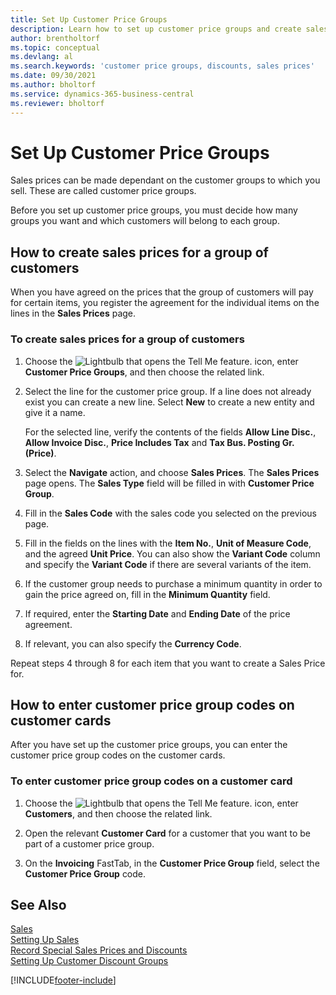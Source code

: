```yaml
---
title: Set Up Customer Price Groups
description: Learn how to set up customer price groups and create sales prices for those groups.
author: brentholtorf
ms.topic: conceptual
ms.devlang: al
ms.search.keywords: 'customer price groups, discounts, sales prices'
ms.date: 09/30/2021
ms.author: bholtorf
ms.service: dynamics-365-business-central
ms.reviewer: bholtorf
---
```


# Set Up Customer Price Groups
  
Sales prices can be made dependant on the customer groups to which you sell. These are called customer price groups.

Before you set up customer price groups, you must decide how many groups you want and which customers will belong to each group.  

## How to create sales prices for a group of customers  

When you have agreed on the prices that the group of customers will pay for certain items, you register the agreement for the individual items on the lines in the **Sales Prices** page.

### To create sales prices for a group of customers

1. Choose the ![Lightbulb that opens the Tell Me feature.](media/ui-search/search_small.png "Tell me what you want to do") icon, enter **Customer Price Groups**, and then choose the related link.  

2. Select the line for the customer price group. If a line does not already exist you can create a new line. Select **New** to create a new entity and give it a name.  
    
    For the selected line, verify the contents of the fields **Allow Line Disc.**, **Allow Invoice Disc.**, **Price Includes Tax** and **Tax Bus. Posting Gr. (Price)**. 
  
3. Select the **Navigate** action, and choose **Sales Prices**. The **Sales Prices** page opens. The **Sales Type** field will be filled in with **Customer Price Group**.  
  
4. Fill in the **Sales Code** with the sales code you selected on the previous page.  
  
5. Fill in the fields on the lines with the **Item No.**, **Unit of Measure Code**, and the agreed **Unit Price**. You can also show the **Variant Code** column and specify the **Variant Code** if there are several variants of the item.  
  
6. If the customer group needs to purchase a minimum quantity in order to gain the price agreed on, fill in the **Minimum Quantity** field.  

7. If required, enter the **Starting Date** and **Ending Date** of the price agreement.  
  
8. If relevant, you can also specify the **Currency Code**.

Repeat steps 4 through 8 for each item that you want to create a Sales Price for.

## How to enter customer price group codes on customer cards  

After you have set up the customer price groups, you can enter the customer price group codes on the customer cards.

### To enter customer price group codes on a customer card  

1. Choose the ![Lightbulb that opens the Tell Me feature.](media/ui-search/search_small.png "Tell me what you want to do") icon, enter **Customers**, and then choose the related link.  

2. Open the relevant **Customer Card** for a customer that you want to be part of a customer price group.  

3. On the **Invoicing** FastTab, in the **Customer Price Group** field, select the **Customer Price Group** code.  


## See Also

[Sales](sales-manage-sales.md)  
[Setting Up Sales](sales-setup-sales.md)  
[Record Special Sales Prices and Discounts](sales-how-record-sales-price-discount-payment-agreements.md)  
[Setting Up Customer Discount Groups](sales-how-to-set-up-customer-discount-groups.md)  

[!INCLUDE[footer-include](includes/footer-banner.md)]
